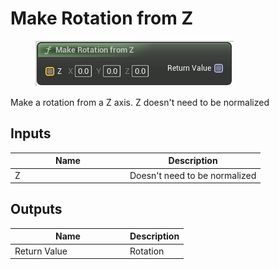 # Make Rotation from Z

<div align="left" data-full-width="false">

<figure><img src="../../../../api/Math/Rotation/Make_Rotation_from_Z.png" alt=""><figcaption></figcaption></figure>

</div>

Make a rotation from a Z axis. Z doesn't need to be normalized

## Inputs

<table><thead><tr><th width="170">Name</th><th>Description</th></tr></thead><tbody><tr><td>Z</td><td>Doesn't need to be normalized</td></tr></tbody></table>

## Outputs

<table><thead><tr><th width="170">Name</th><th>Description</th></tr></thead><tbody><tr><td>Return Value</td><td>Rotation</td></tr></tbody></table>
